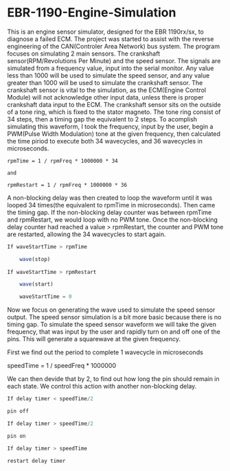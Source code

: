 # EBR-1190-Engine-Simulation
This is an engine sensor simulator, designed for the EBR 1190rx/sx, to diagnose a failed ECM. The project was started to assist with the reverse engineering of the CAN(Controler Area Network) bus system. The program focuses on simulating 2 main sensors. The crankshaft sensor(RPM/Revolutions Per Minute) and the speed sensor. The signals are simulated from a frequency value, input into the serial monitor. Any value less than 1000 will be used to simulate the speed sensor, and any value greater than 1000 will be used to simulate the crankshaft sensor. The crankshaft sensor is vital to the simulation, as the ECM(Engine Control Module) will not acknowledge other input data, unless there is proper crankshaft data input to the ECM. The crankshaft sensor sits on the outside of a tone ring, which is fixed to the stator magneto. The tone ring consist of 34 steps, then a timing gap the equivalent to 2 steps. To acomplish simulating this waveform, I took the frequency, input by the user, begin a PWM(Pulse Width Modulation) tone at the given frequency, then calculated the time piriod to execute both 34 wavecycles, and 36 wavecycles in microseconds.
```
rpmTime = 1 / rpmFreq * 1000000 * 34

and

rpmRestart = 1 / rpmFreq * 1000000 * 36
```
A non-blocking delay was then created to loop the waveform until it was looped 34 times(the equivalent to rpmTime in microseconds). Then came the timing gap. If the non-blocking delay counter was between rpmTime and rpmRestart, we would loop with no PWM tone. Once the non-blocking delay counter had reached a value > rpmRestart, the counter and PWM tone are restarted, allowing the 34 wavecycles to start again.
```javascript
If waveStartTime > rpmTime

	wave(stop)
	
If waveStartTime > rpmRestart

	wave(start)

	waveStartTime = 0
```
Now we focus on generating the wave used to simulate the speed sensor output. The speed sensor simulation is a bit more basic because there is no timing gap. To simulate the speed sensor waveform we will take the given frequency, that was input by the user and rapidly turn on and off one of the pins. This will generate a squarewave at the given frequency.

First we find out the period to complete 1 wavecycle in microseconds

speedTime = 1 / speedFreq * 1000000

We can then devide that by 2, to find out how long the pin should remain in each state. We control this action with another non-blocking delay. 
```javascript
If delay timer < speedTime/2 

pin off

If delay timer > speedTime/2

pin on

If delay timer > speedTime

restart delay timer
```
